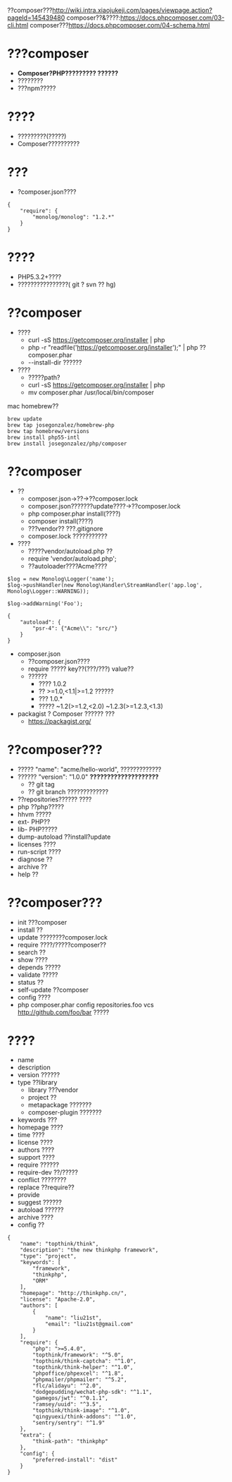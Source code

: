??composer???http://wiki.intra.xiaojukeji.com/pages/viewpage.action?pageId=145439480
composer??&????:https://docs.phpcomposer.com/03-cli.html
composer???https://docs.phpcomposer.com/04-schema.html
# ???composer
* **Composer?PHP????????? ??????**
* ????????
* ???npm?????

# ????
* ?????????(?????)
* Composer??????????

# ???
* ?composer.json????
```
{
    "require": {
        "monolog/monolog": "1.2.*"
    }
}
```

# ????
* PHP5.3.2+????
* ????????????????( git ? svn ?? hg)

# ??composer
* ????
  * curl -sS https://getcomposer.org/installer | php
  * php -r "readfile('https://getcomposer.org/installer');" | php ??composer.phar
  * --install-dir ??????
* ????
  * ?????path?
  * curl -sS https://getcomposer.org/installer | php
  * mv composer.phar /usr/local/bin/composer

mac homebrew??
```
brew update
brew tap josegonzalez/homebrew-php
brew tap homebrew/versions
brew install php55-intl
brew install josegonzalez/php/composer
```

# ??composer
* ??
  * composer.json->??->??composer.lock
  * composer.json???????update????->??composer.lock
  * php composer.phar install(????)
  * composer install(????)
  * ???vendor?? ???.gitignore
  * composer.lock ???????????
* ????
  * ?????vendor/autoload.php ??
  * require 'vendor/autoload.php';
  * ??autoloader????Acme????
```
$log = new Monolog\Logger('name');
$log->pushHandler(new Monolog\Handler\StreamHandler('app.log', Monolog\Logger::WARNING));

$log->addWarning('Foo');

{
    "autoload": {
        "psr-4": {"Acme\\": "src/"}
    }
}
```
* composer.json
  * ??composer.json????
  * require ????? key??(???/???) value??
  * ??????
    * ???? 1.0.2
    * ?? >=1.0,<1.1|>=1.2 ??????
    * ??? 1.0.*
    * ????? ~1.2(>=1.2,<2.0) ~1.2.3(>=1.2.3,<1.3)
* packagist ? Composer ?????? ???
  * https://packagist.org/


# ??composer???
* ????? "name": "acme/hello-world",  ?????????????
* ??????  "version": "1.0.0" **????????????????????**
  * ?? git tag
  * ?? git branch ?????????????
* ??repositories?????? ????
* php ??php?????
* hhvm ?????
* ext-<name> PHP??
* lib-<name> PHP?????
* dump-autoload ??install?update
* licenses ????
* run-script ????
* diagnose ??
* archive ??
* help ??

# ??composer???
* init ???composer
* install ??
* update ????????composer.lock
* require ????/?????composer??
* search ??
* show ????
* depends ?????
* validate ?????
* status ??
* self-update ??composer
* config ????
* php composer.phar config repositories.foo vcs http://github.com/foo/bar ?????

# ????
* name
* description
* version ??????
* type ??library
  * library ???vendor
  * project ??
  * metapackage ???????
  * composer-plugin ???????
* keywords ???
* homepage ????
* time ????
* license ????
* authors ????
* support ????
* require ??????
* require-dev ??/?????
* conflict ????????
* replace ??require??
* provide
* suggest ??????
* autoload ??????
* archive ????
* config ??


```
{
    "name": "topthink/think",
    "description": "the new thinkphp framework",
    "type": "project",
    "keywords": [
        "framework",
        "thinkphp",
        "ORM"
    ],
    "homepage": "http://thinkphp.cn/",
    "license": "Apache-2.0",
    "authors": [
        {
            "name": "liu21st",
            "email": "liu21st@gmail.com"
        }
    ],
    "require": {
        "php": ">=5.4.0",
        "topthink/framework": "^5.0",
        "topthink/think-captcha": "^1.0",
        "topthink/think-helper": "^1.0",
        "phpoffice/phpexcel": "^1.8",
        "phpmailer/phpmailer": "^5.2",
        "flc/alidayu": "^2.0",
        "dodgepudding/wechat-php-sdk": "^1.1",
        "gamegos/jwt": "^0.1.1",
        "ramsey/uuid": "^3.5",
        "topthink/think-image": "^1.0",
        "qingyuexi/think-addons": "^1.0",
        "sentry/sentry": "^1.9"
    },
    "extra": {
        "think-path": "thinkphp"
    },
    "config": {
        "preferred-install": "dist"
    }
}

```
